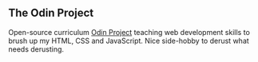 ## The Odin Project

Open-source curriculum [Odin Project](https://www.theodinproject.com) teaching web development skills to brush up my HTML, CSS and JavaScript. Nice side-hobby to derust what needs derusting.